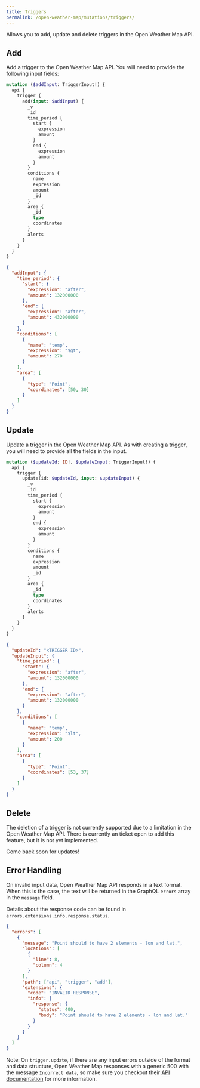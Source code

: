 ```yaml
---
title: Triggers
permalink: /open-weather-map/mutations/triggers/
---
```


Allows you to add, update and delete triggers in the Open Weather Map API.

## Add

Add a trigger to the Open Weather Map API. You will need to provide the following input fields:

```graphql
mutation ($addInput: TriggerInput!) {
  api {
    trigger {
      add(input: $addInput) {
        _v
        _id
        time_period {
          start {
            expression
            amount
          }
          end {
            expression
            amount
          }
        }
        conditions {
          name
          expression
          amount
          _id
        }
        area {
          _id
          type
          coordinates
        }
        alerts
      }
    }
  }
}
```

```json
{
  "addInput": {
    "time_period": {
      "start": {
        "expression": "after",
        "amount": 132000000
      },
      "end": {
        "expression": "after",
        "amount": 432000000
      }
    },
    "conditions": [
      {
        "name": "temp",
        "expression": "$gt",
        "amount": 270
      }
    ],
    "area": [
      {
        "type": "Point",
        "coordinates": [50, 30]
      }
    ]
  }
}
```

## Update

Update a trigger in the Open Weather Map API. As with creating a trigger, you will need to provide all the fields in the input.

```graphql
mutation ($updateId: ID!, $updateInput: TriggerInput!) {
  api {
    trigger {
      update(id: $updateId, input: $updateInput) {
        _v
        _id
        time_period {
          start {
            expression
            amount
          }
          end {
            expression
            amount
          }
        }
        conditions {
          name
          expression
          amount
          _id
        }
        area {
          _id
          type
          coordinates
        }
        alerts
      }
    }
  }
}
```

```json
{
  "updateId": "<TRIGGER ID>",
  "updateInput": {
    "time_period": {
      "start": {
        "expression": "after",
        "amount": 132000000
      },
      "end": {
        "expression": "after",
        "amount": 132000000
      }
    },
    "conditions": [
      {
        "name": "temp",
        "expression": "$lt",
        "amount": 200
      }
    ],
    "area": [
      {
        "type": "Point",
        "coordinates": [53, 37]
      }
    ]
  }
}
```

## Delete

The deletion of a trigger is not currently supported due to a limitation in the Open Weather Map API. There is currently an ticket open to add this feature, but it is not yet implemented.

Come back soon for updates!

## Error Handling

On invalid input data, Open Weather Map API responds in a text format. When this is the case, the text will be returned in the GraphQL `errors` array in the `message` field.

Details about the response code can be found in `errors.extensions.info.response.status`.

```json
{
  "errors": [
    {
      "message": "Point should to have 2 elements - lon and lat.",
      "locations": [
        {
          "line": 8,
          "column": 4
        }
      ],
      "path": ["api", "trigger", "add"],
      "extensions": {
        "code": "INVALID_RESPONSE",
        "info": {
          "response": {
            "status": 400,
            "body": "Point should to have 2 elements - lon and lat."
          }
        }
      }
    }
  ]
}
```

Note: On `trigger.update`, if there are any input errors outside of the format and data structure, Open Weather Map responses with a generic 500 with the message `Incorrect data`, so make sure you checkout their [API documentation](https://openweathermap.org/api) for more information.
